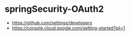 # springSecurity-OAuth2

- https://github.com/settings/developers
- https://console.cloud.google.com/getting-started?pli=1
